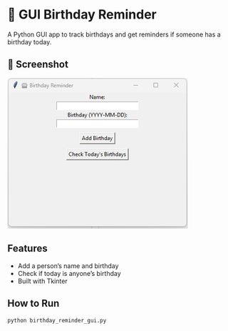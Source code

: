 # 🎂 GUI Birthday Reminder

A Python GUI app to track birthdays and get reminders if someone has a birthday today.

## 📸 Screenshot

![Birthday Reminder Screenshot](./screenshot1.jpg)

## Features

- Add a person’s name and birthday
- Check if today is anyone’s birthday
- Built with Tkinter

## How to Run

```bash
python birthday_reminder_gui.py
